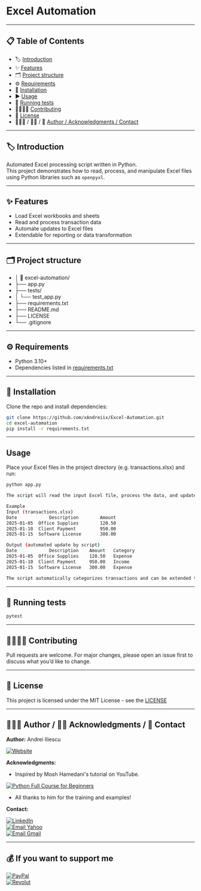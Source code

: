 # Excel Automation

---

## 📋 Table of Contents
- 🏷️ [Introduction](#introduction)
- ✨ [Features](#features)
- 🗂️ [Project structure](#project-structure)
- ⚙️ [Requirements](#requirements)
- 💾 [Installation](#installation)
- ▶️ [Usage](#usage)
- 🧪 [Running tests](#running-tests)
- 🫱🏻‍🫲🏼 [Contributing](#contributing)
- 📜 [License](#license)
- 👨🏻‍💻 / 🙏🏻 / 📩 [Author / Acknowledgments / Contact](#author--acknowledgments--contact)

---

## 🏷️ Introduction
Automated Excel processing script written in Python.  
This project demonstrates how to read, process, and manipulate Excel files using Python libraries such as `openpyxl`.

<!-- ## 🛡️ Badges -->
<!-- ## 💻️ Live Demo -->
<!-- ## 📷️ Screenshots -->

---

## ✨ Features
- Load Excel workbooks and sheets
- Read and process transaction data
- Automate updates to Excel files
- Extendable for reporting or data transformation

---

## 🗂️ Project structure
- │ 📂 excel-automation/
- ├── app.py
- ├── tests/
- │   └── test_app.py
- ├── requirements.txt
- ├── README.md
- ├── LICENSE
- └── .gitignore

---

## ⚙️ Requirements
- Python 3.10+
- Dependencies listed in [requirements.txt](requirements.txt)

---

## 💾 Installation
Clone the repo and install dependencies:

```bash
git clone https://github.com/xAndreiix/Excel-Automation.git
cd excel-automation
pip install -r requirements.txt
```

---

## Usage
Place your Excel files in the project directory (e.g. transactions.xlsx) and run:
```bash 
python app.py

The script will read the input Excel file, process the data, and update the workbook or create a new one depending on your use case.

Example
Input (transactions.xlsx)
Date	        Description	       Amount
2025-01-05	Office Supplies	       120.50
2025-01-10	Client Payment	       950.00
2025-01-15	Software License       300.00

Output (automated update by script)
Date	        Description	   Amount	Category
2025-01-05	Office Supplies	   120.50	Expense
2025-01-10	Client Payment	   950.00	Income
2025-01-15	Software License   300.00	Expense

The script automatically categorizes transactions and can be extended to add more rules, generate reports, or export summaries.
```
<!-- ## 🔧 Configuration -->

---

## 🧪 Running tests
```bash
pytest
```
<!-- ## 📦 Deployment -->
<!-- ## ⚠️ Notes -->
<!-- ## 🛣️ Road Map -->
<!-- ## ❓ FAQ -->

---

## 🫱🏻‍🫲🏼 Contributing
Pull requests are welcome.
For major changes, please open an issue first to discuss what you’d like to change.
<!-- ## 📝 Changelog -->

---

## 📜 License
This project is licensed under the MIT License - see the [LICENSE](LICENSE)

---

## 👨🏻‍💻 Author / 🙏🏻 Acknowledgments / 📩 Contact
**Author:** 
Andrei Iliescu

[![Website](https://img.shields.io/badge/Website-PORTFOLIO-gold?style=for-the-badge&logo=about-dot-me&logoColor=white)](https://xandreiix.github.io/Andrei-Iliescu-Portfolio/)

**Acknowledgments:**  
- Inspired by Mosh Hamedani's tutorial on YouTube.

[![Python Full Course for Beginners](https://img.shields.io/badge/YouTube-FF0000?style=for-the-badge&logo=YouTube&logoColor=white)](https://www.youtube.com/watch?v=_uQrJ0TkZlc&ab_channel=ProgrammingwithMosh)
- All thanks to him for the training and examples!

**Contact:**  

[![LinkedIn](https://img.shields.io/badge/LinkedIn-0077B5?style=for-the-badge&logo=linkedin&logoColor=white)](https://linkedin.com/in/andrei-iliescu-aa7910214)<br>
[![Email Yahoo](https://img.shields.io/badge/Email-andrey_iliescu%40yahoo.com-6001D2?style=for-the-badge&logoColor=white)](mailto:andrey_iliescu@yahoo.com)<br>
[![Email Gmail](https://img.shields.io/badge/Gmail-andrei.iliescu13102000%40gmail.com-D14836?style=for-the-badge&logo=gmail&logoColor=white)](mailto:andrei.iliescu13102000@gmail.com)

---

## 💰 If you want to support me
[![PayPal](https://img.shields.io/badge/PayPal-xAndreiix-00457C?style=for-the-badge&logo=paypal&logoColor=white)](https://paypal.me/xAndreiix)<br>
[![Revolut](https://img.shields.io/badge/Revolut-xAndreiix-001B2E?style=for-the-badge&logoColor=white)](https://revolut.me/xandreiix)

